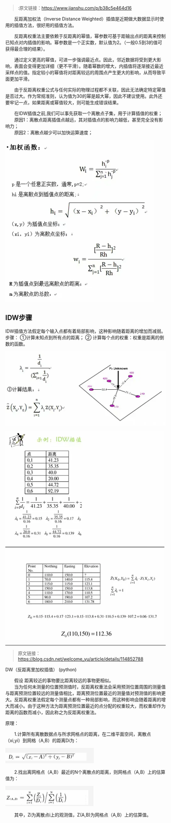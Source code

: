 >:原文链接：https://www.jianshu.com/p/b38c5e464d16

&emsp;&emsp;反距离加权法（Inverse Distance Weighted）插值是近期做大数据显示时使用的插值方法，很好用的插值方法。

&emsp;&emsp;反距离权重法主要依赖于反距离的幂值，幂参数可基于距输出点的距离来控制已知点对内插值的影响。幂参数是一个正实数，默认值为2。（一般0.5到3的值可获得最合理的结果）。

&emsp;&emsp;通过定义更高的幂值，可进一步强调最近点。因此，邻近数据将受到更大影响，表面会变得更加详细（更不平滑）。随着幂数的增大，内插值将逐渐接近最近采样点的值。指定较小的幂值将对距离较远的周围点产生更大的影响，从而导致平面更加平滑。

&emsp;&emsp;由于反距离权重公式与任何实际的物理过程都不关联，因此无法确定特定幂值是否过大。作为常规准则，认为值为30的幂是超大幂，因此不建议使用。此外还要牢记一点，如果距离或幂值较大，则可能生成错误结果。

&emsp;&emsp;在IDW插值之前,我们可以事先获取一个离散点子集，用于计算插值的权重；  
&emsp;&emsp;原因1：离散点距离插值点越远，其对插值点的影响力越低，甚至完全没有影响力；  
&emsp;&emsp;原因2：离散点越少可以加快运算速度；

![](../images/反距离加权法md/0.webp)



## IDW步骤
IDW插值方法假定每个输入点都有着局部影响，这种影响随着距离的增加而减弱。
步骤：
①计算未知点到所有点的距离；
② 计算每个点的权重：权重是距离的倒数的函数。

![](../images/反距离加权法md/1.webp)

![](../images/反距离加权法md/2.webp)

---

>原文链接： https://blog.csdn.net/welcome_yu/article/details/114852788  

DW（反距离里加权插值）  (python)  

&emsp;&emsp;假设 距离较近的事物要比距离较远的事物更相似。  
&emsp;&emsp;当为任何未测量的位置预测值时，反距离权重法会采用预测位置周围的测量值与距离预测位置较远的测量值相比，距离预测位置最近的测量值对预测值的影响更大。反距离权重法假定每个测量点都有一种局部影响，而这种影响会随着距离的增大而减小。由于这种方法为距离预测位置最近的点分配的权重较大，而权重却作为距离的函数而减小，因此称之为反距离权重法。  

原理：  

&emsp;&emsp;1.计算所有离散数据点与所求网格点的距离，在二维平面空间，离散点（xi,yi）到网格（A,B）的距离Di为：  

![](../images/反距离加权法md/3.png)

&emsp;&emsp;2.找出离网格点（A,B）最近的N个离散点的距离，则网格点（A,B）上的估算值为：  

![](../images/反距离加权法md/4.png)  

&emsp;&emsp;其中，Zi为离散点i上的观测值，Z(A,B)为网格点（A,B）上的估算值。

